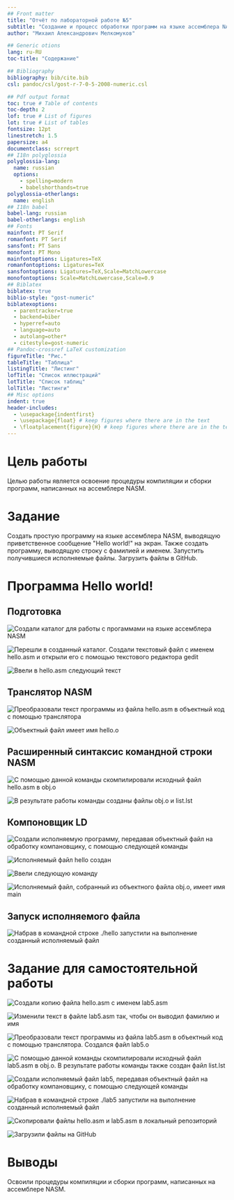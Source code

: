 ```yaml
---
## Front matter
title: "Отчёт по лабораторной работе №5"
subtitle: "Создание и процесс обработки программ на языке ассемблера NASM"
author: "Михаил Александрович Мелкомуков"

## Generic otions
lang: ru-RU
toc-title: "Содержание"

## Bibliography
bibliography: bib/cite.bib
csl: pandoc/csl/gost-r-7-0-5-2008-numeric.csl

## Pdf output format
toc: true # Table of contents
toc-depth: 2
lof: true # List of figures
lot: true # List of tables
fontsize: 12pt
linestretch: 1.5
papersize: a4
documentclass: scrreprt
## I18n polyglossia
polyglossia-lang:
  name: russian
  options:
	- spelling=modern
	- babelshorthands=true
polyglossia-otherlangs:
  name: english
## I18n babel
babel-lang: russian
babel-otherlangs: english
## Fonts
mainfont: PT Serif
romanfont: PT Serif
sansfont: PT Sans
monofont: PT Mono
mainfontoptions: Ligatures=TeX
romanfontoptions: Ligatures=TeX
sansfontoptions: Ligatures=TeX,Scale=MatchLowercase
monofontoptions: Scale=MatchLowercase,Scale=0.9
## Biblatex
biblatex: true
biblio-style: "gost-numeric"
biblatexoptions:
  - parentracker=true
  - backend=biber
  - hyperref=auto
  - language=auto
  - autolang=other*
  - citestyle=gost-numeric
## Pandoc-crossref LaTeX customization
figureTitle: "Рис."
tableTitle: "Таблица"
listingTitle: "Листинг"
lofTitle: "Список иллюстраций"
lotTitle: "Список таблиц"
lolTitle: "Листинги"
## Misc options
indent: true
header-includes:
  - \usepackage{indentfirst}
  - \usepackage{float} # keep figures where there are in the text
  - \floatplacement{figure}{H} # keep figures where there are in the text
---
```


# Цель работы

Целью работы является освоение процедуры компиляции и сборки программ, написанных на ассемблере NASM.

# Задание

Создать простую программу на языке ассемблера NASM, выводящую приветственное сообщение "Hello world!" на экран. Также создать программу, выводящую строку с фамилией и именем. Запустить получившиеся исполняемые файлы. Загрузить файлы в GitHub.

# Программа Hello world!

## Подготовка

![Создали каталог для работы с прогаммами на языке ассемблера NASM](image/1.make_directory.png)

![Перешли в созданный каталог. Создали текстовый файл с именем hello.asm и открыли его с помощью текстового редактора gedit](image/2.make_hello.asm.png)

![Ввели в hello.asm следующий текст](image/3.write_nasm.png)

## Транслятор NASM

![Преобразовали текст программы из файла hello.asm в объектный код с помощью транслятора](image/4.0.wrote_command.png)

![Объектный файл имеет имя hello.o](image/4.hello.o.png)

## Расширенный синтаксис командной строки NASM

![С помощью данной команды скомпилировали исходный файл hello.asm в obj.o](image/5.0.wrote_command.png)

![В результате работы команды созданы файлы obj.o и list.lst](image/5.obj.o.png)

## Компоновщик LD

![Создали исполняемую программу, передавая объектный файл на обработку компановщику, с помощью следующей команды](image/6.0.wrote_command.png)

![Исполняемый файл hello создан](image/6.hello_is_made.png)

![Ввели следующую команду](image/7.0.wrote_command.png)

![Исполняемый файл, собранный из объектного файла obj.o, имеет имя main](image/7.main_is_made.png)

## Запуск исполняемого файла

![Набрав в командной строке ./hello запустили на выполнение созданный исполняемый файл](image/8.hello_world.png)

# Задание для самостоятельной работы

![Создали копию файла hello.asm с именем lab5.asm](image/9.lab5.asm.png)

![Изменили текст в файле lab5.asm так, чтобы он выводил фамилию и имя](image/10.name_change.png)

![Преобразовали текст программы из файла lab5.asm в объектный код с помощью транслятора. Создался файл lab5.o](image/11.lab5.0.png)

![С помощью данной команды скомпилировали исходный файл lab5.asm в obj.o. В результате работы команды также создан файл list.lst](image/12.obj.o.png)

![Создали исполняемый файл lab5, передавая объектный файл на обработку компановщику, с помощью следующей команды](image/13.lab5_is_made.png)

![Набрав в командной строке ./lab5 запустили на выполнение созданный исполняемый файл](image/14.my_name_is_said.png)

![Скопировали файлы hello.asm и lab5.asm в локальный репозиторий](image/15.made_copies.png)

![Загрузили файлы на GitHub](image/16.changes_saved.png)

# Выводы

Освоили процедуры компиляции и сборки программ, написанных на ассемблере NASM.





























